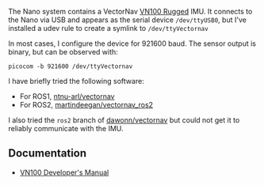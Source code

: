 The Nano system contains a VectorNav [VN100 Rugged](https://www.vectornav.com/products/detail/vn-100?gad_source=1&gbraid=0AAAAAD2EOMMHBF22FjTunN2XF20KxFCOX&gclid=CjwKCAjw5PK_BhBBEiwAL7GTPQHpKoln6EM5mMhLmxXkyfay3LzAJRN4Dq_Y6IyOus5SB7GWh_xfoRoCsJkQAvD_BwE) IMU.   It connects to the Nano via USB and appears as the serial device `/dev/ttyUSB0`, but I've installed a udev rule to create a symlink to `/dev/ttyVectornav`

In most cases, I configure the device for 921600 baud.  The sensor output is binary, but can be observed with:

```
picocom -b 921600 /dev/ttyVectornav
```

I have briefly tried the following software:

* For ROS1, [ntnu-arl/vectornav](//github.com/ntnu-arl/vectornav.git)
* For ROS2, [martindeegan/vectornav_ros2](//github.com/martindeegan/vectornav_ros2.git)

I also tried the `ros2` branch of [dawonn/vectornav](https://github.com/dawonn/vectornav/tree/ros2) but could not get it to reliably communicate with the IMU.

## Documentation

* [VN100 Developer's Manual](resources/Vector_NAV_VN100_Rugged_Developers_Manual.pdf)